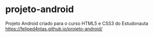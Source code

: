 # projeto-android
Projeto Android criado para o curso HTML5 e CSS3 do Estudonauta
 https://feliped4ntas.github.io/projeto-android/
